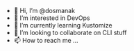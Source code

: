 - 👋 Hi, I’m @dosmanak
- 👀 I’m interested in DevOps
- 🌱 I’m currently learning Kustomize
- 💞️ I’m looking to collaborate on CLI stuff
- 📫 How to reach me ...

<!---
dosmanak/dosmanak is a ✨ special ✨ repository because its `README.md` (this file) appears on your GitHub profile.
You can click the Preview link to take a look at your changes.
--->
